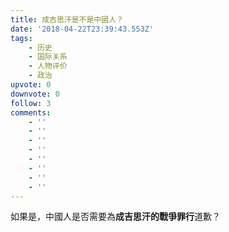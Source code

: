 ```yaml
---
title: 成吉思汗是不是中國人？
date: '2018-04-22T23:39:43.553Z'
tags:
    - 历史
    - 国际关系
    - 人物评价
    - 政治
upvote: 0
downvote: 0
follow: 3
comments:
    - ''
    - ''
    - ''
    - ''
    - ''
    - ''
    - ''
    - ''
---
```


如果是，中國人是否需要為**成吉思汗的戰爭罪行**道歉？
